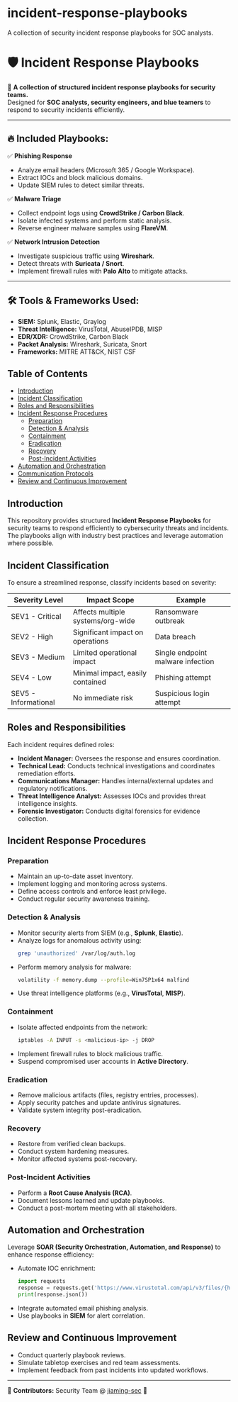 # incident-response-playbooks
A collection of security incident response playbooks for SOC analysts.

# 🛡 Incident Response Playbooks  

📌 **A collection of structured incident response playbooks for security teams.**  
Designed for **SOC analysts, security engineers, and blue teamers** to respond to security incidents efficiently.  

---

## 🔥 Included Playbooks:
✅ **Phishing Response**  
- Analyze email headers (Microsoft 365 / Google Workspace).  
- Extract IOCs and block malicious domains.  
- Update SIEM rules to detect similar threats.
  
✅ **Malware Triage**  
- Collect endpoint logs using **CrowdStrike / Carbon Black**.  
- Isolate infected systems and perform static analysis.  
- Reverse engineer malware samples using **FlareVM**. 

✅ **Network Intrusion Detection**  
- Investigate suspicious traffic using **Wireshark**.  
- Detect threats with **Suricata / Snort**.  
- Implement firewall rules with **Palo Alto** to mitigate attacks.

---

## 🛠 Tools & Frameworks Used:
- **SIEM:** Splunk, Elastic, Graylog  
- **Threat Intelligence:** VirusTotal, AbuseIPDB, MISP  
- **EDR/XDR:** CrowdStrike, Carbon Black  
- **Packet Analysis:** Wireshark, Suricata, Snort  
- **Frameworks:** MITRE ATT&CK, NIST CSF

## Table of Contents
- [Introduction](#introduction)
- [Incident Classification](#incident-classification)
- [Roles and Responsibilities](#roles-and-responsibilities)
- [Incident Response Procedures](#incident-response-procedures)
  - [Preparation](#preparation)
  - [Detection & Analysis](#detection--analysis)
  - [Containment](#containment)
  - [Eradication](#eradication)
  - [Recovery](#recovery)
  - [Post-Incident Activities](#post-incident-activities)
- [Automation and Orchestration](#automation-and-orchestration)
- [Communication Protocols](#communication-protocols)
- [Review and Continuous Improvement](#review-and-continuous-improvement)

## Introduction
This repository provides structured **Incident Response Playbooks** for security teams to respond efficiently to cybersecurity threats and incidents. The playbooks align with industry best practices and leverage automation where possible.

## Incident Classification
To ensure a streamlined response, classify incidents based on severity:

| Severity Level | Impact Scope | Example |
|---------------|-------------|---------|
| SEV1 - Critical | Affects multiple systems/org-wide | Ransomware outbreak |
| SEV2 - High | Significant impact on operations | Data breach |
| SEV3 - Medium | Limited operational impact | Single endpoint malware infection |
| SEV4 - Low | Minimal impact, easily contained | Phishing attempt |
| SEV5 - Informational | No immediate risk | Suspicious login attempt |

## Roles and Responsibilities
Each incident requires defined roles:

- **Incident Manager:** Oversees the response and ensures coordination.
- **Technical Lead:** Conducts technical investigations and coordinates remediation efforts.
- **Communications Manager:** Handles internal/external updates and regulatory notifications.
- **Threat Intelligence Analyst:** Assesses IOCs and provides threat intelligence insights.
- **Forensic Investigator:** Conducts digital forensics for evidence collection.

## Incident Response Procedures
### Preparation
- Maintain an up-to-date asset inventory.
- Implement logging and monitoring across systems.
- Define access controls and enforce least privilege.
- Conduct regular security awareness training.

### Detection & Analysis
- Monitor security alerts from SIEM (e.g., **Splunk**, **Elastic**).
- Analyze logs for anomalous activity using:
  ```bash
  grep 'unauthorized' /var/log/auth.log
  ```
- Perform memory analysis for malware:
  ```bash
  volatility -f memory.dump --profile=Win7SP1x64 malfind
  ```
- Use threat intelligence platforms (e.g., **VirusTotal**, **MISP**).

### Containment
- Isolate affected endpoints from the network:
  ```bash
  iptables -A INPUT -s <malicious-ip> -j DROP
  ```
- Implement firewall rules to block malicious traffic.
- Suspend compromised user accounts in **Active Directory**.

### Eradication
- Remove malicious artifacts (files, registry entries, processes).
- Apply security patches and update antivirus signatures.
- Validate system integrity post-eradication.

### Recovery
- Restore from verified clean backups.
- Conduct system hardening measures.
- Monitor affected systems post-recovery.

### Post-Incident Activities
- Perform a **Root Cause Analysis (RCA)**.
- Document lessons learned and update playbooks.
- Conduct a post-mortem meeting with all stakeholders.

## Automation and Orchestration
Leverage **SOAR (Security Orchestration, Automation, and Response)** to enhance response efficiency:
- Automate IOC enrichment:
  ```python
  import requests
  response = requests.get('https://www.virustotal.com/api/v3/files/{hash}')
  print(response.json())
  ```
- Integrate automated email phishing analysis.
- Use playbooks in **SIEM** for alert correlation.

## Review and Continuous Improvement
- Conduct quarterly playbook reviews.
- Simulate tabletop exercises and red team assessments.
- Implement feedback from past incidents into updated workflows.

---
📌 **Contributors:** Security Team @ [jiaming-sec](https://github.com/jiaming-sec) 🚀  
